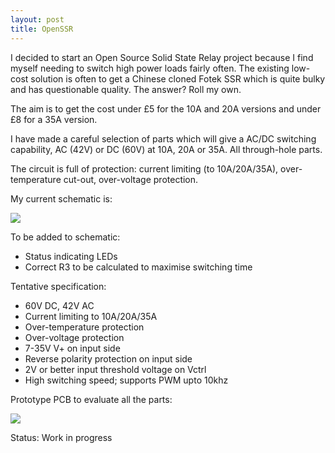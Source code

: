 ```yaml
---
layout: post
title: OpenSSR
---
```

I decided to start an Open Source Solid State Relay project because I find myself needing to switch high power loads fairly often. 
The existing low-cost solution is often to get a Chinese cloned Fotek SSR which is quite bulky and has questionable quality. The answer? Roll my own.

The aim is to get the cost under £5 for the 10A and 20A versions and under £8 for a 35A version.

I have made a careful selection of parts which will give a AC/DC switching capability, AC (42V) or DC (60V) at 10A, 20A or 35A. All through-hole parts.

The circuit is full of protection: current limiting (to 10A/20A/35A), over-temperature cut-out, over-voltage protection.

My current schematic is:

<img src="http://forum.sh-hackspace.org.uk/uploads/default/_optimized/612/9ae/bd7d7e9a65_1280x472.png"> 

To be added to schematic:
- Status indicating LEDs
- Correct R3 to be calculated to maximise switching time

Tentative specification:
- 60V DC, 42V AC
- Current limiting to 10A/20A/35A
- Over-temperature protection
- Over-voltage protection
- 7-35V V+ on input side
- Reverse polarity protection on input side
- 2V or better input threshold voltage on Vctrl
- High switching speed; supports PWM upto 10khz

Prototype PCB to evaluate all the parts:

<img src="http://forum.sh-hackspace.org.uk/uploads/default/149/b9c4efa65a329177.png">

Status: Work in progress